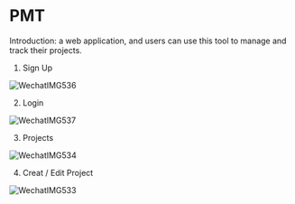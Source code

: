 # PMT

Introduction: a web application, and users can use this tool to manage and track their projects.

1. Sign Up

![WechatIMG536](https://github.com/Mojuanmian/PMT/assets/122363652/2bcd6ca9-2905-410f-92ca-4a275a8059a3)


2. Login

![WechatIMG537](https://github.com/Mojuanmian/PMT/assets/122363652/0e0f9d11-f13c-4e65-a5f3-8a5d85d81d39)


3. Projects

![WechatIMG534](https://github.com/Mojuanmian/PMT/assets/122363652/eeeb76e7-3e3c-4f4d-8f8a-10d462716d43)


4. Creat / Edit Project

![WechatIMG533](https://github.com/Mojuanmian/PMT/assets/122363652/c8a68c4a-02c8-42ff-a9e5-2272bc400851)


